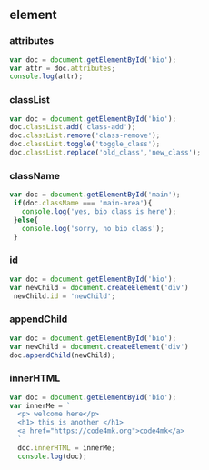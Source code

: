 

## element

### attributes

```js
var doc = document.getElementById('bio');
var attr = doc.attributes;
console.log(attr);
```

### classList

```js
var doc = document.getElementById('bio');
doc.classList.add('class-add');
doc.classList.remove('class-remove');
doc.classList.toggle('toggle_class');
doc.classList.replace('old_class','new_class');

```

### className

```js
var doc = document.getElementById('main');
 if(doc.className === 'main-area'){
   console.log('yes, bio class is here');
 }else{
   console.log('sorry, no bio class');
 }
```

### id

```js
var doc = document.getElementById('bio');
var newChild = document.createElement('div')
 newChild.id = 'newChild';
```

### appendChild

```js
var doc = document.getElementById('bio');
var newChild = document.createElement('div')
doc.appendChild(newChild);
```

### innerHTML

```js
var doc = document.getElementById('bio');
var innerMe = `
  <p> welcome here</p>
  <h1> this is another </h1>
  <a href="https://code4mk.org">code4mk</a>
  `
  doc.innerHTML = innerMe;
  console.log(doc);
```
